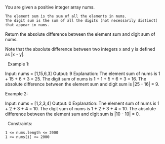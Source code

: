 You are given a positive integer array nums.


	The element sum is the sum of all the elements in nums.
	The digit sum is the sum of all the digits (not necessarily distinct) that appear in nums.


Return the absolute difference between the element sum and digit sum of nums.

Note that the absolute difference between two integers x and y is defined as |x - y|.

 
Example 1:

Input: nums = [1,15,6,3]
Output: 9
Explanation: 
The element sum of nums is 1 + 15 + 6 + 3 = 25.
The digit sum of nums is 1 + 1 + 5 + 6 + 3 = 16.
The absolute difference between the element sum and digit sum is |25 - 16| = 9.


Example 2:

Input: nums = [1,2,3,4]
Output: 0
Explanation:
The element sum of nums is 1 + 2 + 3 + 4 = 10.
The digit sum of nums is 1 + 2 + 3 + 4 = 10.
The absolute difference between the element sum and digit sum is |10 - 10| = 0.


 
Constraints:


	1 <= nums.length <= 2000
	1 <= nums[i] <= 2000

